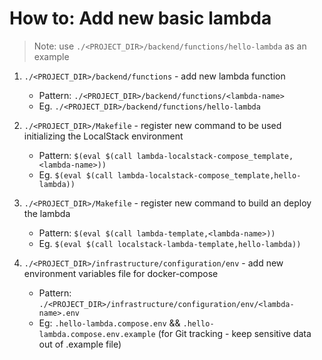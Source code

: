 # How to: Add new basic lambda

> Note: use `./<PROJECT_DIR>/backend/functions/hello-lambda` as an example

1. `./<PROJECT_DIR>/backend/functions` - add new lambda function

   - Pattern: `./<PROJECT_DIR>/backend/functions/<lambda-name>`
   - Eg. `./<PROJECT_DIR>/backend/functions/hello-lambda`

2. `./<PROJECT_DIR>/Makefile` - register new command to be used initializing the LocalStack environment

   - Pattern: `$(eval $(call lambda-localstack-compose_template,<lambda-name>))`
   - Eg. `$(eval $(call lambda-localstack-compose_template,hello-lambda))`

3. `./<PROJECT_DIR>/Makefile` - register new command to build an deploy the lambda

   - Pattern: `$(eval $(call lambda-template,<lambda-name>))`
   - Eg. `$(eval $(call localstack-lambda-template,hello-lambda))`

4. `./<PROJECT_DIR>/infrastructure/configuration/env` - add new environment variables file for docker-compose

   - Pattern: `./<PROJECT_DIR>/infrastructure/configuration/env/<lambda-name>.env`
   - Eg: `.hello-lambda.compose.env` && `.hello-lambda.compose.env.example` (for Git tracking - keep sensitive data out of .example file)
